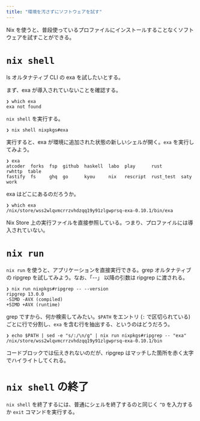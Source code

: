 ```yaml
---
title: "環境を汚さずにソフトウェアを試す"
---
```


Nix を使うと、普段使っているプロファイルにインストールすることなくソフトウェアを試すことができる。

# `nix shell`

ls オルタナティブ CLI の exa を試したいとする。

まず、exa が導入されていないことを確認する。

```shell
❯ which exa
exa not found
```

`nix shell` を実行する。

```
❯ nix shell nixpkgs#exa
```

実行すると、exa が環境に追加された状態の新しいシェルが開く。`exa` を実行してみよう。

```
❯ exa
atcoder  forks  fsp  github  haskell  labo  play      rust       rwhttp  table
fastify  fs     ghq  go      kyou     nix   rescript  rust_test  saty    work
```

exa はどこにあるのだろうか。

```shell
❯ which exa
/nix/store/wss2wlqvmcrrzvhdzqq19y91zlgwprsq-exa-0.10.1/bin/exa
```

Nix Store 上の実行ファイルを直接参照している。つまり、プロファイルには導入されていない。

# `nix run`

`nix run` を使うと、アプリケーションを直接実行できる。grep オルタナティブの ripgrep を試してみよう。なお、「--」 以降の引数は ripgrep に渡される。

```
❯ nix run nixpkgs#ripgrep -- --version
ripgrep 13.0.0
-SIMD -AVX (compiled)
+SIMD +AVX (runtime)
```

grep ですから、何か検索してみたい。`$PATH` をエントリ (`:` で区切られている) ごとに行で分割し、`exa` を含む行を抽出する、というのはどうだろう。

```shell
❯ echo $PATH | sed -e "s/:/\n/g" | nix run nixpkgs#ripgrep -- "exa"
/nix/store/wss2wlqvmcrrzvhdzqq19y91zlgwprsq-exa-0.10.1/bin
```

コードブロックでは伝えきれないのだが、ripgrep はマッチした箇所を赤く太字でハイライトしてくれる。

# `nix shell` の終了

`nix shell` を終了するには、普通にシェルを終了するのと同じく `^D` を入力するか `exit` コマンドを実行する。
